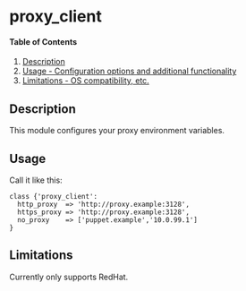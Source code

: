# proxy_client

#### Table of Contents

1. [Description](#description)
1. [Usage - Configuration options and additional functionality](#usage)
1. [Limitations - OS compatibility, etc.](#limitations)

## Description

This module configures your proxy environment variables.

## Usage

Call it like this:

```puppet
class {'proxy_client':
  http_proxy  => 'http://proxy.example:3128',
  https_proxy => 'http://proxy.example:3128',
  no_proxy    => ['puppet.example','10.0.99.1']
}
```

## Limitations

Currently only supports RedHat.

